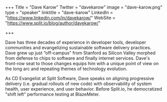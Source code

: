+++
Title = "Dave Karow"
Twitter = "davekarow"
image = "dave-karow.png"
type = "speaker"
linktitle = "dave-karow"
LinkedIn = "https://www.linkedin.com/in/davekarow/"
WebSite = "https://www.split.io/blog/author/davekarow/"

+++

Dave has three decades of experience in developer tools, developer communities and evangelizing sustainable software delivery practices. Dave grew up just “off-campus” from Stanford as Silicon Valley morphed from defense to chips to software and finally internet services. Dave's front-row seat to those changes equips him with a unique point of view on the long arc and repeating themes of technology evolution.
 
As CD Evangelist at Split Software, Dave speaks on aligning progressive delivery (i.e. gradual rollouts of new code) with observability of system health, user experience, and user behavior. Before Split.io, he democratized "shift left" performance testing at BlazeMeter.

